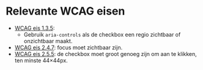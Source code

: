 <!-- @license CC0-1.0 -->

# Relevante WCAG eisen

- [WCAG eis 1.3.5](https://www.w3.org/WAI/WCAG21/Understanding/identify-input-purpose.html):
  - Gebruik `aria-controls` als de checkbox een regio zichtbaar of onzichtbaar maakt.
- [WCAG eis 2.4.7](https://www.w3.org/TR/WCAG21/#focus-visible): focus moet zichtbaar zijn.
- [WCAG eis 2.5.5](https://www.w3.org/TR/WCAG21/#target-size): de checkbox moet groot genoeg zijn om aan te klikken, ten minste 44×44px.
